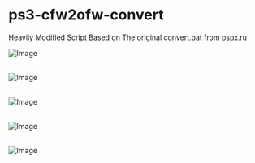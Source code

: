 # ps3-cfw2ofw-convert
Heavily Modified Script Based on The original convert.bat from pspx.ru

![Image](http://i.imgur.com/D9sY7fx.png)
<br/><br/>

![Image](http://i.imgur.com/y7XkpRi.png)
<br/><br/>

![Image](http://i.imgur.com/oaIsiVZ.png)
<br/><br/>

![Image](http://i.imgur.com/FrhTtpt.png)
<br/><br/>

![Image](http://i.imgur.com/dOKxpsN.png)
<br/><br/>


